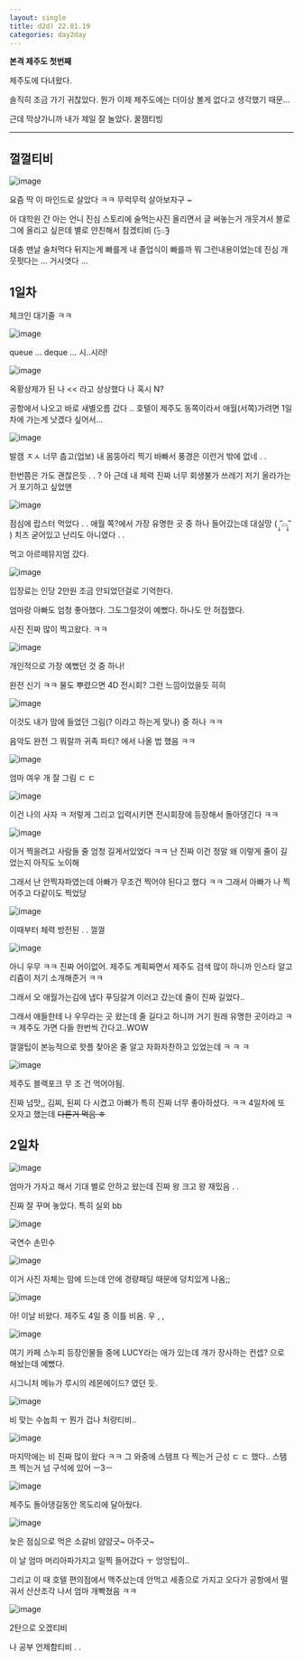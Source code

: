 ```yaml
---
layout: single
title: d2d) 22.01.19
categories: day2day
---
```


__본격 제주도 첫번째__

제주도에 다녀왔다.

솔직히 조금 가기 귀찮았다. 뭔가 이제 제주도에는 더이상 볼게 없다고 생각했기 때문...

근데 막상가니까 내가 제일 잘 놀았다. 꿀잼티빙

-------------------------------------------------------------------------------------------

## 껄껄티비

![image](https://user-images.githubusercontent.com/52832956/150074743-4dc6b5ae-bc2a-4674-a09e-0c28f605c914.png)

요즘 딱 이 마인드로 살았다 ㅋㅋ 무럭무럭 살아보자구 ~ 

아 대학원 간 아는 언니 진심 스토리에 술먹는사진 올리면서 글 써놓는거 개웃겨서 블로그에 올리고 싶은데 별로 안친해서 참겠티비 (˃̵͈᷄⌓˂̵͈᷅)

대충 맨날 술처먹다 뒤지는게 빠를게 내 졸업식이 빠를까 뭐 그런내용이었는데 진심 개웃펏다는 ... 거시엿다 ...

## 1일차

체크인 대기줄 ㅋㅋ 

![image](https://user-images.githubusercontent.com/52832956/150075416-e7cc2871-0c4a-4d80-918a-71bb7438d4ab.png)

queue ... deque ... 시..시러!

![image](https://user-images.githubusercontent.com/52832956/150075654-069188e4-9400-4910-9fd1-520443727969.png)

옥황상제가 된 나 << 라고 상상했다 나 혹시 N?

공항에서 나오고 바로 새별오름 갔다 .. 호텔이 제주도 동쪽이라서 애월(서쪽)가려면 1일차에 가는게 낫겠다 싶어서...

![image](https://user-images.githubusercontent.com/52832956/150075923-dd86c541-84a3-49f3-b22a-1a789f2e9952.png)

발캠 ㅈㅅ 너무 춥고(업보) 내 몸뚱아리 찍기 바빠서 풍경은 이런거 밖에 없네 . . 

한번쯤은 가도 괜찮은듯 . . ? 아 근데 내 체력 진짜 너무 회생불가 쓰레기 저기 올라가는거 포기하고 싶었맨

![image](https://user-images.githubusercontent.com/52832956/150076102-0b3412b9-8ff8-489e-9f0e-34913a251075.png)

점심에 랍스터 먹었다 . . 애월 쪽?에서 가장 유명한 곳 중 하나 들어갔는데 대실망 ( ˃̣̣̥᷄⌓˂̣̣̥᷅ ) 치즈 굳어있고 난리도 아니였다 . . 

먹고 아르떼뮤지엄 갔다.

![image](https://user-images.githubusercontent.com/52832956/150076304-b3109f8e-03e5-4a62-8b3d-27c94df836ca.png)

입장료는 인당 2만원 조금 안되었던걸로 기억한다.

엄마랑 아빠도 엄청 좋아했다. 그도그럴것이 예뻤다. 하나도 안 허접했다.

사진 진짜 많이 찍고왔다. ㅋㅋ

![image](https://user-images.githubusercontent.com/52832956/150076428-b2a56f1e-4c71-4ccc-a77b-39f734dff329.png)

개인적으로 가장 예뻤던 것 중 하나!

완전 신기 ㅋㅋ 물도 뿌렸으면 4D 전시회? 그런 느낌이었을듯 히히

![image](https://user-images.githubusercontent.com/52832956/150076582-23d6ddc2-e0bb-4c8b-9001-bc986960ea2e.png)

이것도 내가 맘에 들었던 그림(? 이라고 하는게 맞나) 중 하나 ㅋㅋ 

음악도 완전 그 뭐랄까 귀족 파티? 에서 나올 법 했음 ㅋㅋ

![image](https://user-images.githubusercontent.com/52832956/150076727-8e96ee4c-71cc-48f5-8775-313946402ef1.png)

엄마 여우 개 잘 그림 ㄷ ㄷ

![image](https://user-images.githubusercontent.com/52832956/150076767-3bc39ad0-4ae0-48cb-a817-852426471d3f.png)

이건 나의 사자 ㅋ 저렇게 그리고 입력시키면 전시회장에 등장해서 돌아댕긴다 ㅋㅋ

![image](https://user-images.githubusercontent.com/52832956/150076885-859dea4c-a384-4ef0-853a-b6f63b3f1acf.png)

이거 찍을려고 사람들 줄 엄청 길게서있었다 ㅋㅋ 난 진짜 이건 정말 왜 이렇게 줄이 길었는지 아직도 노이해

그래서 난 안찍자파였는데 아빠가 무조건 찍어야 된다고 했다 ㅋㅋ 그래서 아빠가 나 찍어주고 다같이도 찍었당

![image](https://user-images.githubusercontent.com/52832956/150077049-3e128db1-d781-49e5-9ee9-8df2764e4fdf.png)

이때부터 체력 방전된 . . 껄껄

![image](https://user-images.githubusercontent.com/52832956/150077119-a7eb89fc-eb3d-466d-afd3-c4958ac6daa2.png)

아니 우무 ㅋㅋ 진짜 어이없어. 제주도 계획짜면서 제주도 검색 많이 하니까 인스타 알고리즘이 저기 소개해준거 ㅋㅋ 

그래서 오 애월가는김에 냅다 푸딩갈겨 이러고 갔는데 줄이 진짜 길었다..

그래서 애들한테 나 우무라는 곳 왔는데 줄 길다고 하니까 거기 원래 유명한 곳이라고 ㅋㅋ 제주도 가면 다들 한번씩 간다고..WOW

껄껄팁이 본능적으로 핫플 찾아온 줄 알고 자화자찬하고 있었는데 ㅋ ㅋ ㅋ

![image](https://user-images.githubusercontent.com/52832956/150077459-5aa0f87c-fb6c-4a4c-b9df-23c43a27e6a9.png)

제주도 블랙포크 무 조 건 먹어야됨.

진짜 넘맛,, 김찌, 된찌 다 시켰고 아빠가 특히 진짜 너무 좋아하셨다. ㅋㅋ 4일차에 또 오자고 했는데 ~~다른거 먹음 ㅎ~~

## 2일차

![image](https://user-images.githubusercontent.com/52832956/150077736-46201ddf-bab9-487c-93d7-a4dc8356a5cd.png)

엄마가 가자고 해서 기대 별로 안하고 왔는데 진짜 왕 크고 왕 재밌음 . . 

진짜 잘 꾸며 놓았다. 특히 실외 bb

![image](https://user-images.githubusercontent.com/52832956/150077893-aa6cdba4-9902-433e-a198-d1de830ec2ac.png)

국연수 손민수

![image](https://user-images.githubusercontent.com/52832956/150077964-b1bf0eb3-ed13-4679-a9b9-73b767439555.png)

이거 사진 자체는 맘에 드는데 안에 경량패딩 때문에 덩치있게 나옴;;

![image](https://user-images.githubusercontent.com/52832956/150078099-5fbad69a-8ad9-458a-9500-69663cc9b062.png)

아! 이날 비왔다. 제주도 4일 중 이틀 비옴. 우 , ,

![image](https://user-images.githubusercontent.com/52832956/150078185-0a76f581-c263-4c8b-95af-6eec1d719476.png)

여기 카페 스누피 등장인물들 중에 LUCY라는 애가 있는데 걔가 장사하는 컨셉? 으로 해놨는데 예뻤다.

시그니처 메뉴가 루시의 레몬에이드? 였던 듯.

![image](https://user-images.githubusercontent.com/52832956/150078316-6b35fdf5-9ab0-4ada-b828-5edbb759c9b8.png)

비 맞는 수눕희 ㅜ 뭔가 겁나 처량티비..

![image](https://user-images.githubusercontent.com/52832956/150078463-449c2b1b-205e-4ad0-8420-7d4272023b7e.png)

마지막에는 비 진짜 많이 왔다 ㅋㅋ 그 와중에 스탬프 다 찍는거 근성 ㄷ ㄷ 했다.. 스탬프 찍는거 넘 구석에 있어 ㅡ3ㅡ

![image](https://user-images.githubusercontent.com/52832956/150078582-0b6d1fd7-924a-4b8e-a3d7-54aa0a49ce9b.png)

제주도 돌아댕길동안 목도리에 달아뒀다.

![image](https://user-images.githubusercontent.com/52832956/150078708-0fe0dc2c-b29d-410a-91cf-225b6a4bd7ad.png)

늦은 점심으로 먹은 소갈비 얌얌긋~ 아주긋~

이 날 엄마 머리아파가지고 일찍 들어갔다 ㅜ 엉엉팁이..

그리고 이 때 호텔 편의점에서 맥주샀는데 안먹고 세종으로 가지고 오다가 공항에서 떨궈서 산산조각 나서 엄마 개빡쳤음 ㅋㅋ

![image](https://user-images.githubusercontent.com/52832956/150078939-6cc02dd1-dfa7-47fd-9a7a-da01aa877ea2.png)

2탄으로 오겠티비

나 공부 언제함티비 . .
